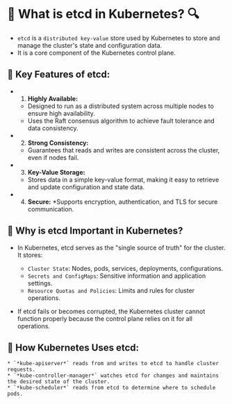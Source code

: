 # 🧠 What is etcd in Kubernetes? 🔍
* `etcd` is a `distributed key-value` store used by Kubernetes to store and manage the cluster's state and configuration data.
*  It is a core component of the Kubernetes control plane.
## 🔹 Key Features of etcd:
* 1. **Highly Available:**
   * Designed to run as a distributed system across multiple nodes to ensure high availability.
   * Uses the Raft consensus algorithm to achieve fault tolerance and data consistency.

* 2. **Strong Consistency:**
   * Guarantees that reads and writes are consistent across the cluster, even if nodes fail.

* 3. **Key-Value Storage:**
   * Stores data in a simple key-value format, making it easy to retrieve and update configuration and state data.

* 4. **Secure:**
   *Supports encryption, authentication, and TLS for secure communication.

## 🔹 Why is etcd Important in Kubernetes?
* In Kubernetes, etcd serves as the "single source of truth" for the cluster. It stores:

    * `Cluster State`: Nodes, pods, services, deployments, configurations.
    * `Secrets and ConfigMaps`: Sensitive information and application settings.
    * `Resource Quotas and Policies`: Limits and rules for cluster operations.
* If etcd fails or becomes corrupted, the Kubernetes cluster cannot function properly because the control plane relies on it for all operations.

## 🔹 How Kubernetes Uses etcd:

    * `*kube-apiserver*` reads from and writes to etcd to handle cluster requests.
    * `*kube-controller-manager*` watches etcd for changes and maintains the desired state of the cluster.
    * `*kube-scheduler*` reads from etcd to determine where to schedule pods.
